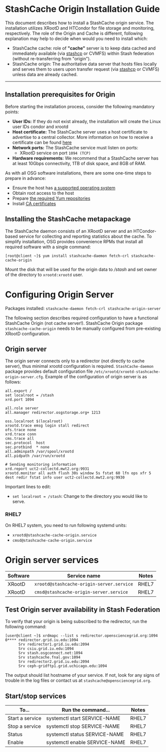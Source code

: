 # StashCache Origin Installation Guide

This document describes how to install a StashCache origin service. The installation utilizes XRootD and HTCondor for file storage and monitoring, respectively. The role of the Origin and Cache is different, following explanation may help to decide when would you need to install which:

* StashCache cache: role of **"cache"** server is to keep data cached and immediately available (via [stashcp](https://support.opensciencegrid.org/support/solutions/articles/12000002775-transferring-data-with-stashcach) or CVMFS) within Stash federation (without re-transferring from "origin").
* StashCache origin: The authoritative data server that hosts files locally and serves them to users upon transfer request (via [stashcp](https://support.opensciencegrid.org/support/solutions/articles/12000002775-transferring-data-with-stashcach) or CVMFS) unless data are already cached.

---

## Installation prerequisites for Origin

Before starting the installation process, consider the following mandatory points:

* __User IDs:__ If they do not exist already, the installation will create the Linux user IDs condor and xrootd
* __Host certificate:__ The StashCache server uses a host certificate to advertise to a central collector.  More information on how to receive a certificate can be found [here](/security/host-certs.md)
* __Network ports:__ The StashCache service must listen on ports:
    * XRootD service on port `1094 (TCP)`
* __Hardware requirements:__ We recommend that a StashCache server has at least 10Gbps connectivity, 1TB of disk space, and 8GB of RAM. 

As with all OSG software installations, there are some one-time steps to prepare in advance:

* Ensure the host has [a supported operating system](/release/supported_platforms.md)
* Obtain root access to the host
* Prepare [the required Yum repositories](/common/yum.md)
* Install [CA certificates](/common/ca.md)

## Installing the StashCache metapackage

The StashCache daemon consists of an XRootD server and an HTCondor-based service for collecting and reporting statistics about the cache. To simplify installation, OSG provides convenience RPMs that install all required software with a single command:

    [root@client ~]$ yum install stashcache-daemon fetch-crl stashcache-cache-origin
   

Mount the disk that will be used for the origin data to */stash* and set owner of the directory to `xrootd:xrootd` user.  


# Configuring Origin Server

Packages installed: `stashcache-daemon fetch-crl stashcache-origin-server`

The following section describes required configuration to have a functional StashCache Origin (not cache server!). StashCache Origin package `stashcache-cache-origin` needs to be manually configured from pre-existing XRootD configuration.

## Origin server
The origin server connects only to a redirector (not directly to cache server), thus minimal xrootd configuration is required. `StashCache-daemon` package provides default configuration file `/etc/xrootd/xrootd-stashcache-origin-server.cfg`. Example of the configuration of origin server is as follows:
```
all.export /
set localroot = /stash
xrd.port 1094

all.role server
all.manager redirector.osgstorage.org+ 1213

oss.localroot $(localroot)
xrootd.trace emsg login stall redirect
ofs.trace none
xrd.trace conn
cms.trace all
sec.protocol  host
sec.protbind  * none
all.adminpath /var/spool/xrootd
all.pidpath /var/run/xrootd

# Sending monitoring information
xrd.report uct2-collectd.mwt2.org:9931
xrootd.monitor all auth flush 30s window 5s fstat 60 lfn ops xfr 5 dest redir fstat info user uct2-collectd.mwt2.org:9930
```

Important lines to edit:

* `set localroot = /stash`: Change to the directory you would like to serve.

### RHEL7
On RHEL7 system, you need to run following systemd units:
* `xrootd@stashcache-cache-origin.service`
* `cmsd@stashcache-cache-origin.service`


# Origin server services
| **Software** | **Service name** | **Notes** |
|--------------|------------------|-----------|
| XRootD | `xrootd@stashcache-origin-server.service` | RHEL7 |
| XRootD | `cmsd@stashcache-origin-server.service` | RHEL7  |

## Test Origin server availability in Stash Federation
To verify that your origin is being subscribed to the redirector, run the following command:
```
[user@client ~]$ xrdmapc --list s redirector.opensciencegrid.org:1094 
0**** redirector.grid.iu.edu:1094
      Srv redirector1.grid.iu.edu:2094
      Srv csiu.grid.iu.edu:1094
      Srv stash.osgconnect.net:1094
      Srv stashcache.fnal.gov:1094
      Srv redirector2.grid.iu.edu:2094
      Srv ceph-gridftp1.grid.uchicago.edu:1094
```
The output should list hostname of your service. If not, look for any signs of trouble in the log files or contact us at `stashcache@opensciencegrid.org`.

## Start/stop services
| **To...** | **Run the command...** | **Notes** |
|-----------|------------------------|-----------|
| Start a service | systemctl start SERVICE-NAME | RHEL7 |
| Stop a service | systemctl stop SERVICE-NAME | RHEL7 |
| Status | systemctl status SERVICE-NAME | RHEL7 | 
| Enable | systemctl enable SERVICE-NAME | RHEL7 |
